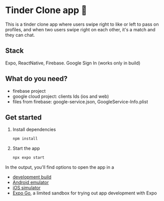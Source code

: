 # Tinder Clone app 👋

This is a tinder clone app where users swipe right to like or left to pass on profiles, and when two users swipe right on each other, it's a match and they can chat.

## Stack

Expo, ReactNative, Firebase. Google Sign In (works only in build)

## What do you need?

- firebase project
- google cloud project: clients Ids (ios and web)
- files from firebase: google-service.json, GoogleService-Info.plist

## Get started

1. Install dependencies

   ```bash
   npm install
   ```

2. Start the app

   ```bash
   npx expo start
   ```

In the output, you'll find options to open the app in a

- [development build](https://docs.expo.dev/develop/development-builds/introduction/)
- [Android emulator](https://docs.expo.dev/workflow/android-studio-emulator/)
- [iOS simulator](https://docs.expo.dev/workflow/ios-simulator/)
- [Expo Go](https://expo.dev/go), a limited sandbox for trying out app development with Expo

